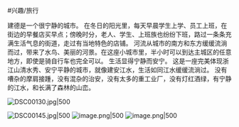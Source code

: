 #兴趣/旅行 

建德是一个很宁静的城市。
在冬日的阳光里，每天早晨学生上学、员工上班，在街边的早餐店买早点；傍晚时分，老人、学生、上班族也纷纷下班，路过一条条充满生活气息的街道，走过有当地特色的店铺。
河流从城市的南方和东方缓缓流淌而过，带来了水鸟、美丽的河景。在这座小城市里，半小时可以到达主城区的任意地方，即使是骑自行车也完全可以。
生活显得宁静而安宁。
这是一座完美体现浙江山清水秀、安宁平静的城市，就像建安江水，生活如同江水缓缓流淌过。
没有嘈杂的摩肩接踵，没有混杂的治安，没有太多的重工业厂，没有灯红酒绿，有宁静的江水，和长满了森林的山峦。

![DSC00130.jpg|500](https://fenixhuang-1302994934.cos.ap-shanghai.myqcloud.com/qingyangxin/DSC00130.jpg)

![DSC00145.jpg|500](https://fenixhuang-1302994934.cos.ap-shanghai.myqcloud.com/qingyangxin/DSC00145.jpg)
![image.png|500](https://fenixhuang-1302994934.cos.ap-shanghai.myqcloud.com/qingyangxin/20240113113729.png)
![image.png|500](https://fenixhuang-1302994934.cos.ap-shanghai.myqcloud.com/qingyangxin/20240113113752.png)

